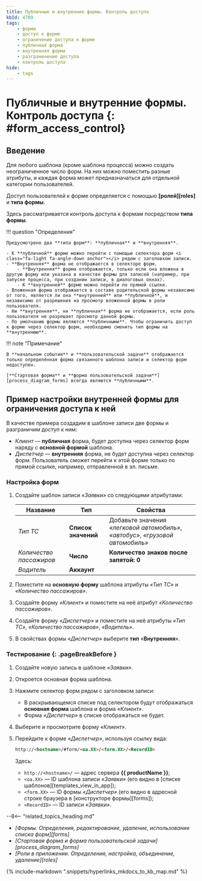 ```yaml
---
title: Публичные и внутренние формы. Контроль доступа
kbId: 4789
tags:
    - форма
    - доступ к форме
    - ограничение доступа к форме
    - публичная форма
    - внутренняя форма
    - разграничение доступа
    - контроль доступа
hide:
    - tags
---
```


# Публичные и внутренние формы. Контроль доступа {: #form_access_control}

## Введение

Для любого шаблона (кроме шаблона процесса) можно создать неограниченное число форм. На них можно поместить разные атрибуты, и каждая форма может предназначаться для отдельной категории пользователей.

Доступ пользователей к форме определяется с помощью **[ролей][roles]** и **типа формы**.

Здесь рассматривается контроль доступа к формам посредством **типа формы**.

!!! question "Определения"

    Предусмотрено два **типа форм**: **публичная** и **внутренняя**.

    - К **публичной** форме можно перейти с помощью селектора форм <i class="fa-light fa-angle-down anchor"></i> рядом с заголовком записи.
    - **Внутренняя** форма не отображается в селекторе форм.
        - **Внутренняя** форма отображается, только если она вложена в другую форму или указана в качестве формы для записей (например, при запуске процесса, при создании записи, в диалоговых окнах).
        - К **внутренней** форме можно перейти по прямой ссылке.
    - Вложенная форма отображается в составе родительской формы независимо от того, является ли она **внутренней** или **публичной**, и независимо от разрешения на просмотр вложенной формы в роли пользователя.
    - Ни **внутренняя**, ни **публичная** форма не отображается, если роль пользователя не разрешает просмотр данной формы.
    - По умолчанию формы являются **публичными**. Чтобы ограничить доступ к форме через селектор форм, необходимо сменить тип формы на **внутреннюю**.

!!! note "Примечание"

    В **начальном событии** и **пользовательской задаче** отображается только определённая форма связанного шаблона записи и селектор форм недоступен.

    [**Стартовая форма** и **форма пользовательской задачи**][process_diagram_forms] всегда являются **публичными**.

## Пример настройки внутренней формы для ограничения доступа к ней

В качестве примера создадим в шаблоне записи две формы и разграничим доступ к ним:

- _Клиент_ — **публичная** форма, будет доступна через селектор форм <i class="fa-light  fa-angle-down  anchor"></i> наряду с **основной формой** шаблона.
- _Диспетчер_ — **внутренняя** форма, не будет доступна через селектор форм. Пользователь сможет перейти к этой форме только по прямой ссылке, например, отправленной в эл. письме.

### Настройка форм

1. Создайте шаблон записи _«Заявки»_ со следующими атрибутами:

    | Название                | Тип                 | Свойства                                                                        |
    | ----------------------- | ------------------- | ------------------------------------------------------------------------------- |
    | _Тип ТС_                | **Список значений** | Добавьте значения _«легковой автомобиль»_, _«автобус»_, _«грузовой автомобиль»_ |
    | _Количество пассажиров_ | **Число**           | **Количество знаков после запятой: 0**                                          |
    | _Водитель_              | **Аккаунт**         |                                                                                 |

2. Поместите на **основную форму** шаблона атрибуты _«Тип ТС»_ и _«Количество пассажиров»_.
3. Создайте форму _«Клиент»_ и поместите на неё атрибут _«Количество пассажиров»_.
4. Создайте форму _«Диспетчер»_ и поместите на неё атрибуты _«Тип ТС»_, _«Количество пассажиров»_, _«Водитель»_.
5. В свойствах формы _«Диспетчер»_ выберите **тип** «**Внутренняя**».

### Тестирование {: .pageBreakBefore }

1. Создайте новую запись в шаблоне _«Заявки»_.
2. Откроется основная форма шаблона.
3. Нажмите селектор форм <i class="fa-light fa-angle-down  anchor"></i> рядом с заголовком записи:

    - В раскрывающемся списке под селектором будут отображаться **основная форма** шаблона и форма _«Клиент»_.
    - Форма _«Диспетчер»_ в списке отображаться не будет.

4. Выберите и просмотрите форму _«Клиент»_.
5. Перейдите к форме _«Диспетчер»_, используя ссылку вида:

    ``` html
    http://<hostname>/#form/<oa.XX>/<form.XX>/<RecordID>
    ```

    Здесь:

    - `http://<hostname>/` — адрес сервера **{{ productName }}**;
    - `<oa.XX>` — ID шаблона записи _«Заявки»_ (его видно в [списке шаблонов][templates_view_in_app]);
    - `<form.XX>` — ID формы _«Диспетчер»_ (его видно в адресной строке браузера в [конструкторе формы][forms]);
    - `<RecordID>` — ID записи _«Заявки»_.

<div class="relatedTopics" markdown="block">

--8<-- "related_topics_heading.md"

- _[Формы. Определения, редактирование, удаление, использование списка форм][forms]_
- _[Стартовая форма и форма пользовательской задачи][process_diagram_forms]_
- _[Роли в приложении. Определения, настройка, объединение, удаление][roles]_

</div>

{% include-markdown ".snippets/hyperlinks_mkdocs_to_kb_map.md" %}
